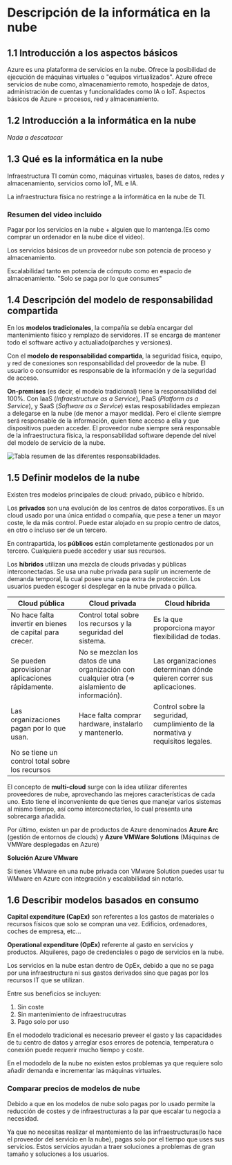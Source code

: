 # Descripción de la informática en la nube

## 1.1 Introducción a los aspectos básicos

Azure es una plataforma de servicios en la nube.
Ofrece la posibilidad de ejecución de máquinas virtuales o "equipos virtualizados".
Azure ofrece servicios de nube como, almacenamiento remoto, hospedaje de datos, administración de cuentas y funcionalidades como IA o IoT.
Aspectos básicos de Azure = procesos, red y almacenamiento.

## 1.2 Introducción a la informática en la nube

*Nada a descatacar*

## 1.3 Qué es la informática en la nube

Infraestructura TI común como, máquinas virtuales, bases de datos, redes y almacenamiento, servicios como IoT, ML e IA.

La infraestructura física no restringe a la informática en la nube de TI.

### Resumen del video incluido

Pagar por los servicios en la nube + alguien que lo mantenga.(Es como comprar un ordenador en la nube dice el video).

Los servicios básicos de un proveedor nube son potencia de proceso y almacenamiento.

Escalabilidad tanto en potencia de cómputo como en espacio de almacenamiento. "Solo se paga por lo que consumes"

## 1.4 Descripción del modelo de responsabilidad compartida

En los **modelos tradicionales**, la compañía se debía encargar del mantenimiento físico y remplazo de servidores. IT se encarga de mantener todo el software activo y actualiado(parches y versiones).

Con el **modelo de responsabilidad compartida**, la seguridad física, equipo, y red de conexiones son responsabilidad del proveedor de la nube. El usuario o consumidor es responsable de la información y de la seguridad de acceso.

**On-premises** (es decir, el modelo tradicional) tiene la responsabilidad del 100%. Con IaaS (*Infraestructure as a Service*), PaaS (*Platform as a Service*), y SaaS (*Software as a Service*) estas resposabilidades empiezan a delegarse en la nube (de menor a mayor medida). Pero el cliente siempre será responsable de la información, quien tiene acceso a ella y que dispositivos pueden acceder. El proveedor nube siempre será responsable de la infraestructura física, la responsabilidad software depende del nivel del modelo de servicio de la nube.

![Tabla resumen de las diferentes responsabilidades.](https://learn.microsoft.com/en-us/training/wwl-azure/describe-cloud-compute/media/shared-responsibility-b3829bfe.svg)

## 1.5 Definir modelos de la nube

Existen tres modelos principales de cloud: privado, público e híbrido.

Los **privados** son una evolución de los centros de datos corporativos. Es un cloud usado por una única entidad o compañía, que pese a tener un mayor coste, le da más control. Puede estar alojado en su propio centro de datos, en otro o incluso ser de un tercero.

En contrapartida, los **públicos** están completamente gestionados por un tercero. Cualquiera puede acceder y usar sus recursos.

Los **híbridos** utilizan una mezcla de clouds privadas y públicas interconectadas. Se usa una nube privada para suplir un incremente de demanda temporal, la cual posee una capa extra de protección. Los usuarios pueden escoger si desplegar en la nube privada o púlica.

| **Cloud pública**                                         | **Cloud privada**                                                                               | **Cloud híbrida**                                                               |
|-----------------------------------------------------------|-------------------------------------------------------------------------------------------------|---------------------------------------------------------------------------------|
| No hace falta invertir en bienes de capital para crecer.  | Control total sobre los recursos y la seguridad del sistema.                                    | Es la que proporciona mayor flexibilidad de todas.                              |
| Se pueden aprovisionar aplicaciones rápidamente.          | No se mezclan los datos de una organización con cualquier otra (=> aislamiento de información). | Las organizaciones determinan dónde quieren correr sus aplicaciones.            |
| Las organizaciones pagan por lo que usan.                 | Hace falta comprar hardware, instalarlo y mantenerlo.                                           | Control sobre la seguridad, cumplimiento de la normativa y requisitos legales.  |
| No se tiene un control total sobre los recursos           |                                                                                                 |                                                                                 |

El concepto de **multi-cloud** surge con la idea utilizar diferentes proveedores de nube, aprovechando las mejores características de cada uno. Esto tiene el inconveniente de que tienes que manejar varios sistemas al mismo tiempo, así como interconectarlos, lo cual presenta una sobrecarga añadida. 

Por último, existen un par de productos de Azure denominados **Azure Arc** (gestión de entornos de clouds) y **Azure VMWare Solutions** (Máquinas de VMWare desplegadas en Azure)

**Solución Azure VMware**

Si tienes VMware en una nube privada con VMware Solution puedes usar tu WMware en Azure con integración y escalabilidad sin notarlo.

## 1.6 Describir modelos basados en consumo

**Capital expenditure (CapEx)** son referentes a los gastos de materiales o  recursos físicos que solo se compran una vez. Edificios, ordenadores, coches de empresa, etc...

**Operational expenditure (OpEx)** referente al gasto en servicios y productos. Alquileres, pago de credenciales o pago de servicios en la nube.

Los servicios en la nube estan dentro de OpEx, debido a que no se paga por una infraestructura ni sus gastos derivados sino que pagas por los recursos IT que se utilizan.

Entre sus beneficios se incluyen:

1. Sin coste
2. Sin mantenimiento de infraestrucutras
3. Pago solo por uso

En el mododelo tradicional es necesario preveer el gasto y las capacidades de tu centro de datos y arreglar esos errores de potencia, temperatura o conexión puede requerir mucho tiempo y coste.

En el mododelo de la nube no existen estos problemas ya que requiere solo añadir demanda e incrementar las máquinas virtuales.

### Comparar precios de modelos de nube

Debido a que en los modelos de nube solo pagas por lo usado permite la reducción de costes y de infraestructuras a la par que escalar tu negocia a necesidad.

Ya que no necesitas realizar el mantemiento de las infraestructuras(lo hace el proveedor del servicio en la nube), pagas solo por el tiempo que uses sus servicios. Estos servicios ayudan a traer soluciones a problemas de gran tamaño y soluciones a los usuarios.

